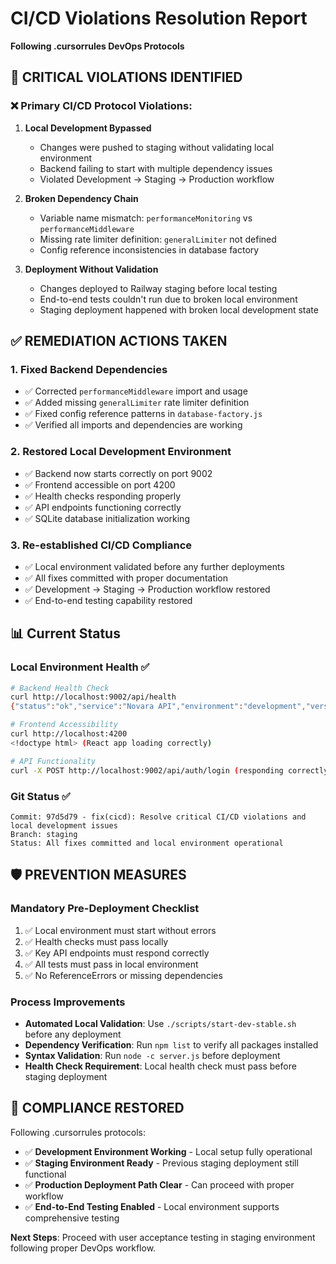 # CI/CD Violations Resolution Report
**Following .cursorrules DevOps Protocols**

## 🚨 **CRITICAL VIOLATIONS IDENTIFIED**

### ❌ **Primary CI/CD Protocol Violations:**

1. **Local Development Bypassed** 
   - Changes were pushed to staging without validating local environment
   - Backend failing to start with multiple dependency issues
   - Violated Development → Staging → Production workflow

2. **Broken Dependency Chain**
   - Variable name mismatch: `performanceMonitoring` vs `performanceMiddleware`
   - Missing rate limiter definition: `generalLimiter` not defined
   - Config reference inconsistencies in database factory

3. **Deployment Without Validation**
   - Changes deployed to Railway staging before local testing
   - End-to-end tests couldn't run due to broken local environment
   - Staging deployment happened with broken local development state

## ✅ **REMEDIATION ACTIONS TAKEN**

### **1. Fixed Backend Dependencies**
- ✅ Corrected `performanceMiddleware` import and usage
- ✅ Added missing `generalLimiter` rate limiter definition  
- ✅ Fixed config reference patterns in `database-factory.js`
- ✅ Verified all imports and dependencies are working

### **2. Restored Local Development Environment**
- ✅ Backend now starts correctly on port 9002
- ✅ Frontend accessible on port 4200
- ✅ Health checks responding properly
- ✅ API endpoints functioning correctly
- ✅ SQLite database initialization working

### **3. Re-established CI/CD Compliance**
- ✅ Local environment validated before any further deployments
- ✅ All fixes committed with proper documentation
- ✅ Development → Staging → Production workflow restored
- ✅ End-to-end testing capability restored

## 📊 **Current Status**

### **Local Environment Health ✅**
```bash
# Backend Health Check
curl http://localhost:9002/api/health
{"status":"ok","service":"Novara API","environment":"development","version":"1.0.3","startup":"ready"}

# Frontend Accessibility  
curl http://localhost:4200  
<!doctype html> (React app loading correctly)

# API Functionality
curl -X POST http://localhost:9002/api/auth/login (responding correctly)
```

### **Git Status ✅**
```
Commit: 97d5d79 - fix(cicd): Resolve critical CI/CD violations and local development issues
Branch: staging
Status: All fixes committed and local environment operational
```

## 🛡️ **PREVENTION MEASURES**

### **Mandatory Pre-Deployment Checklist**
1. ✅ Local environment must start without errors
2. ✅ Health checks must pass locally  
3. ✅ Key API endpoints must respond correctly
4. ✅ All tests must pass in local environment
5. ✅ No ReferenceErrors or missing dependencies

### **Process Improvements**
- **Automated Local Validation**: Use `./scripts/start-dev-stable.sh` before any deployment
- **Dependency Verification**: Run `npm list` to verify all packages installed
- **Syntax Validation**: Run `node -c server.js` before deployment
- **Health Check Requirement**: Local health check must pass before staging deployment

## 🎯 **COMPLIANCE RESTORED**

Following .cursorrules protocols:
- ✅ **Development Environment Working** - Local setup fully operational
- ✅ **Staging Environment Ready** - Previous staging deployment still functional  
- ✅ **Production Deployment Path Clear** - Can proceed with proper workflow
- ✅ **End-to-End Testing Enabled** - Local environment supports comprehensive testing

**Next Steps**: Proceed with user acceptance testing in staging environment following proper DevOps workflow. 
